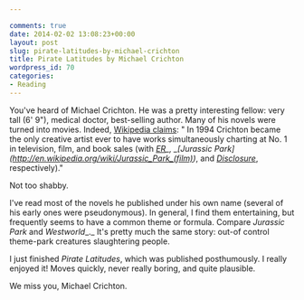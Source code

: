 ```yaml
---

comments: true
date: 2014-02-02 13:08:23+00:00
layout: post
slug: pirate-latitudes-by-michael-crichton
title: Pirate Latitudes by Michael Crichton
wordpress_id: 70
categories:
- Reading
---
```


You've heard of Michael Crichton. He was a pretty interesting fellow: very tall (6' 9"), medical doctor, best-selling author. Many of his novels were turned into movies. Indeed, [Wikipedia claims](http://en.wikipedia.org/wiki/Michael_Crichton): " In 1994 Crichton became the only creative artist ever to have works simultaneously charting at No. 1 in television, film, and book sales (with _[ER](http://en.wikipedia.org/wiki/ER_(TV_series))_, _[Jurassic Park](http://en.wikipedia.org/wiki/Jurassic_Park_(film))_, and _[Disclosure](http://en.wikipedia.org/wiki/Disclosure_(novel))_, respectively)."

Not too shabby.

I've read most of the novels he published under his own name (several of his early ones were pseudonymous). In general, I find them entertaining, but frequently seems to have a common theme or formula. Compare _Jurassic Park_ and _Westworld__._ It's pretty much the same story: out-of control theme-park creatures slaughtering people.

I just finished _Pirate Latitudes_, which was published posthumously. I really enjoyed it! Moves quickly, never really boring, and quite plausible.

We miss you, Michael Crichton.
